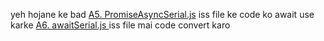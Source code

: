 yeh hojane ke bad <a href="https://github.com/sumitsantape30/Web-Development/blob/main/A1.%20JavaScript/A5.%20Module5_Promises/A1.%20raw/A2.%20facts/A2.%20async/A3.%203-files/A5.%20PromiseAsyncSerial." target="_blank">A5. PromiseAsyncSerial.js</a> iss file ke code ko await use karke <a href="https://github.com/sumitsantape30/Web-Development/blob/main/A1.%20JavaScript/A5.%20Module5_Promises/A1.%20raw/A2.%20facts/A2.%20async/A3.%203-files/A5.%20PromiseAsyncSerial." target="_blank">A6. awaitSerial.js </a> iss file mai code convert karo
